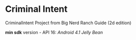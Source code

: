# Criminal Intent
CriminalIntent Project from Big Nerd Ranch Guide (2d edition)

**min sdk** version - API 16: _Android 4.1 Jelly Bean_
